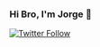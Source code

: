 ### Hi Bro, I'm Jorge 👋

[![Twitter Follow](https://img.shields.io/twitter/follow/jorgecabral_?color=1DA1F2&logo=twitter&style=for-the-badge)](https://twitter.com/jorgecabral_)
